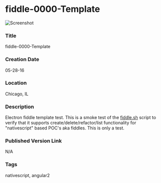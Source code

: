 fiddle-0000-Template
======

![Screenshot](screenshot.png)


### Title

fiddle-0000-Template


### Creation Date

05-28-16


### Location

Chicago, IL


### Description

Electron fiddle template test.  This is a smoke test of the [fiddle.sh](../../scripts/fiddle.sh) script to verify that
it supports create/delete/refactor/list functionality for "nativescript" based POC's aka fiddles. This is only a test.


### Published Version Link

N/A


### Tags

nativescript, angular2
